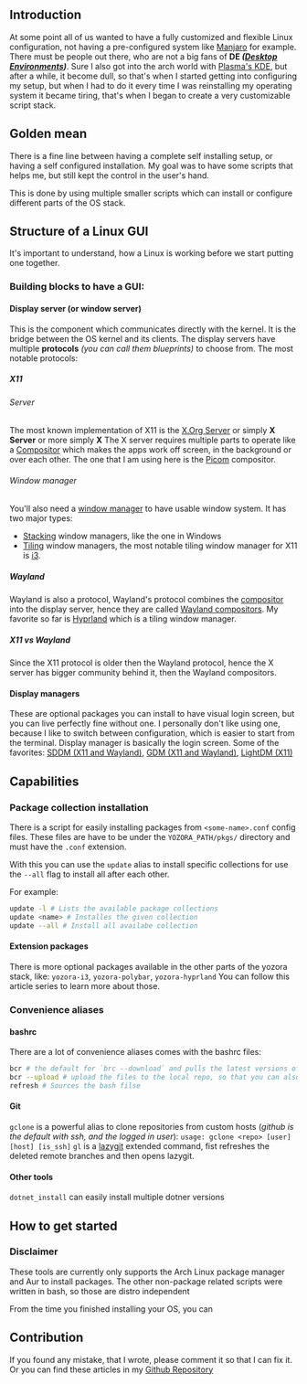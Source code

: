 ## Introduction

At some point all of us wanted to have a fully customized and flexible Linux configuration, not having a pre-configured system like [Manjaro](https://manjaro.org/) for example. There must be people out there, who are not a big fans of **DE _([Desktop Environments](https://wiki.archlinux.org/title/desktop_environment))_**. Sure I also got into the arch world with [Plasma's KDE](https://wiki.archlinux.org/title/KDE), but after a while, it become dull, so that's when I started getting into configuring my setup, but when I had to do it every time I was reinstalling my operating system it became tiring, that's when I began to create a very customizable script stack.

## Golden mean
There is a fine line between having a complete self installing setup, or having a self configured installation. My goal was to have some scripts that helps me, but still kept the control in the user's hand.

This is done by using multiple smaller scripts which can install or configure different parts of the OS stack.

## Structure of a Linux GUI
It's important to understand, how a Linux is working before we start putting one together.

### Building blocks to have a GUI:
#### Display server (or window server)
This is the component which communicates directly with the kernel. It is the bridge between the OS kernel and its clients. The display servers have multiple **protocols** _(you can call them blueprints)_ to choose from. The most notable protocols:
##### X11
###### Server
The most known implementation of X11 is the [X.Org Server](https://en.wikipedia.org/wiki/X.Org_Server) or simply **X Server** or more simply **X**
The X server requires multiple parts to operate like a [Compositor](https://en.wikipedia.org/wiki/Compositing_window_manager) which makes the apps work off screen, in the background or over each other. The one that I am using here is the [Picom](https://wiki.archlinux.org/title/Picom) compositor.
###### Window manager
You'll also need a [window manager](https://wiki.archlinux.org/title/Window_manager) to have usable window system. It has two major types:
- [Stacking](https://wiki.archlinux.org/title/Window_manager#Stacking_window_managers) window managers, like the one in Windows
- [Tiling](https://wiki.archlinux.org/title/Window_manager#Tiling_window_managers) window managers, the most notable tiling window manager for X11 is [i3](https://wiki.archlinux.org/title/I3).

##### Wayland
Wayland is also a protocol, Wayland's protocol combines the [compositor](#x11) into the display server, hence they are called [Wayland compositors](https://wiki.archlinux.org/title/Wayland#Compositors). 
My favorite so far is [Hyprland](https://wiki.archlinux.org/title/Hyprland) which is a tiling window manager.

##### X11 vs Wayland
Since the X11 protocol is older then the Wayland protocol, hence the X server has bigger community behind it, then the Wayland compositors. 

#### Display managers
These are optional packages you can install to have visual login screen, but you can live perfectly fine without one. I personally don't like using one, because I like to switch between configuration, which is easier to start from the terminal.
Display manager is basically the login screen. Some of the favorites: [SDDM (X11 and Wayland)](https://wiki.archlinux.org/title/SDDM), [GDM (X11 and Wayland)](https://wiki.archlinux.org/title/GDM), [LightDM (X11)](https://wiki.archlinux.org/title/LightDM) 

## Capabilities

### Package collection installation
There is a script for easily installing packages from `<some-name>.conf` config files. These files are have to be under the `YOZORA_PATH/pkgs/` directory and must have the `.conf` extension.

With this you can use the `update` alias to install specific collections for use the `--all` flag to install all after each other.

For example:
```bash
update -l # Lists the available package collections
update <name> # Installes the given collection
update --all # Install all availabe collection
```
#### Extension packages
There is more optional packages available in the other parts of the yozora stack, like: `yozora-i3`, `yozora-polybar`, `yozora-hyprland`
You can follow this article series to learn more about those.

### Convenience aliases
#### bashrc
There are a lot of convenience aliases comes with the bashrc files:
```bash
bcr # the default for `brc --download` and pulls the latest versions of the bash files from the local yozora repo
bcr --upload # upload the files to the local repo, so that you can also version control your modifications
refresh # Sources the bash filse
```
#### Git

`gclone` is a powerful alias to clone repositories from custom hosts (*github is the default with ssh, and the logged in user*): `usage: gclone <repo> [user] [host] [is_ssh]`
`gl` is a [lazygit](https://github.com/jesseduffield/lazygit) extended command, fist refreshes the deleted remote branches and then opens lazygit.

#### Other tools

`dotnet_install` can easily install multiple dotner versions
## How to get started
### Disclaimer
These tools are currently only supports the Arch Linux package manager and Aur to install packages. The other non-package related scripts were written in bash, so those are distro independent

From the time you finished installing your OS, you can


## Contribution
If you found any mistake, that I wrote, please comment it so that I can fix it. Or you can find these articles in my [Github Repository]()
